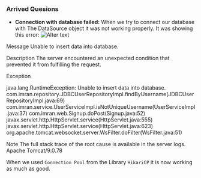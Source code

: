 ### Arrived Quesions
- **Connection with database failed:** When we try to connect our database with The DataSource object
  it was not working properly. It was showing this error:
  ![Alter text](https://github.com/ImranHossain00/Simple-Projects-with-JAVA/blob/main/Khoj_The_Search/dummy/images/DatabaseError_1.jpg)

Message Unable to insert data into database.

Description The server encountered an unexpected condition that prevented it from fulfilling the request.

Exception

java.lang.RuntimeException: Unable to insert data into database.
com.imran.repository.JDBCUserRepositoryImpl.findByUsername(JDBCUserRepositoryImpl.java:69)
com.imran.service.UserServiceImpl.isNotUniqueUsername(UserServiceImpl.java:37)
com.imran.web.Signup.doPost(Signup.java:52)
javax.servlet.http.HttpServlet.service(HttpServlet.java:555)
javax.servlet.http.HttpServlet.service(HttpServlet.java:623)
org.apache.tomcat.websocket.server.WsFilter.doFilter(WsFilter.java:51)

Note The full stack trace of the root cause is available in the server logs.
Apache Tomcat/9.0.78
  > 
  When we used `Connection Pool` from the Library `HikariCP` it is now working as much as good.